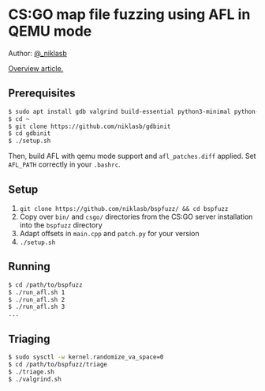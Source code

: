 # CS:GO map file fuzzing using AFL in QEMU mode

Author: [@_niklasb](https://github.com/_niklasb)

[Overview article.](https://phoenhex.re/2018-08-26/csgo-fuzzing-bsp)

## Prerequisites

```bash
$ sudo apt install gdb valgrind build-essential python3-minimal python-minimal
$ cd ~
$ git clone https://github.com/niklasb/gdbinit
$ cd gdbinit
$ ./setup.sh
```

Then, build AFL with qemu mode support and `afl_patches.diff` applied. Set
`AFL_PATH` correctly in your `.bashrc`.

## Setup

1. `git clone https://github.com/niklasb/bspfuzz/ && cd bspfuzz`
2. Copy over `bin/` and `csgo/` directories from the CS:GO server installation
   into the `bspfuzz` directory
3. Adapt offsets in `main.cpp` and `patch.py` for your version
4. `./setup.sh`

## Running

```bash
$ cd /path/to/bspfuzz
$ ./run_afl.sh 1
$ ./run_afl.sh 2
$ ./run_afl.sh 3
...
```

## Triaging

```bash
$ sudo sysctl -w kernel.randomize_va_space=0
$ cd /path/to/bspfuzz/triage
$ ./triage.sh
$ ./valgrind.sh
```
